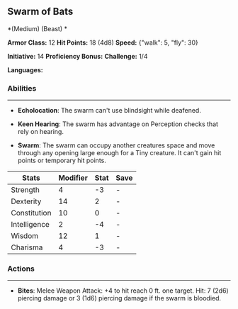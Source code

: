 ## Swarm of Bats
*(Medium) (Beast) *

**Armor Class:** 12
**Hit Points:** 18 (4d8)
**Speed:** {"walk": 5, "fly": 30}

**Initiative:** 14
**Proficiency Bonus:**
**Challenge:** 1/4

**Languages:** 

### Abilities
 --- 
- **Echolocation**: The swarm can't use blindsight while deafened.

- **Keen Hearing**: The swarm has advantage on Perception checks that rely on hearing.

- **Swarm**: The swarm can occupy another creatures space and move through any opening large enough for a Tiny creature. It can't gain hit points or temporary hit points.



| Stats | Modifier | Stat | Save
| ---- | ---- | ---- | ---- |
| Strength | 4 | -3 | - |
| Dexterity | 14 | 2 | - |
| Constitution | 10 | 0 | - |
| Intelligence | 2 | -4 | - |
| Wisdom | 12 | 1 | - |
| Charisma | 4 | -3 | - |

### Actions
 --- 
- **Bites**: Melee Weapon Attack: +4 to hit  reach 0 ft.  one target. Hit: 7 (2d6) piercing damage  or 3 (1d6) piercing damage if the swarm is bloodied.

